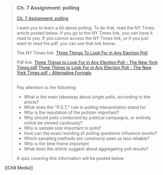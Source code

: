 > ### Ch. 7 Assignment: polling
> 
> [Ch. 7 Assignment: polling](https://acconline.austincc.edu/webapps/blackboard/content/listContent.jsp?course_id=_922732_1&content_id=_27006417_1# "Alternative formats")
> 
> I want you to learn a bit about polling. To do that, read the NY Times article posted below. If you go to the NY Times link, you can have it read to you. If you cannot access the NY Times link, or if you just want to read the pdf, you can use that link below. 
> 
> The NY Times link  [Three Things To Look For in Any Election Poll](https://www.nytimes.com/2024/09/28/us/elections/election-polls.html)
> 
> Pdf link  [Three Things to Look For in Any Election Poll - The New York Times.pdf](https://acconline.austincc.edu/bbcswebdav/pid-27219119-dt-content-rid-133515856_1/xid-133515856_1) [Three Things to Look For in Any Election Poll - The New York Times.pdf - Alternative Formats](https://acconline.austincc.edu/webapps/blackboard/content/listContent.jsp?course_id=_922732_1&content_id=_27006417_1# "Alternative formats")  
>  
> 
> Pay attention to the following:
> 
> - What is the main takeaway about single polls, according to the article?
> - What does the "P.S.T." rule in polling interpretation stand for
> - Why is the reputation of the pollster important?
> - Why should polls conducted by political campaigns, or entirely online be viewed cautiously?
> - Why is sample size important in polls?
> - How can the exact wording of polling questions influence results?
> - Which sampling methods are commonly seen as less reliable?
> - Why is the time frame important
> - What does the article suggest about aggregating poll results?
> 
> A quiz covering this information will be posted below.


[[Ch8 Media]]